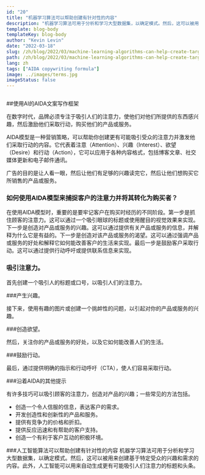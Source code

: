 ```yaml
---
id: "20"
title: "机器学习算法可以帮助创建有针对性的内容"
description: "机器学习算法可用于分析和学习大型数据集，以确定模式。然后，这可以被用来创建基于特定受众兴趣的内容。通过使用机器学习，企业可以创建与客户更相关的内容，这将有助于增加销售。"
template: blog-body
templateKey: blog-body
author: "Kevin Levin"
date: "2022-03-18"
slug: /zh/blog/2022/03/machine-learning-algorithms-can-help-create-targeted-content
path: /zh/blog/2022/03/machine-learning-algorithms-can-help-create-targeted-content
lang: zh
tags: ["AIDA copywriting formula"]
image: ../images/terms.jpg
imageStatus: false
---
```


```toc

```

##使用AI的AIDA文案写作框架

在数字时代，品牌必须专注于吸引人们的注意力，使他们对他们所提供的东西感兴趣，然后激励他们采取行动，购买他们的产品或服务。

AIDA模型是一种营销策略，可以帮助你创建更有可能吸引受众的注意力并激发他们采取行动的内容。它代表着注意（Attention）、兴趣（Interest）、欲望（Desire）和行动（Action），它可以应用于各种内容格式，包括博客文章、社交媒体更新和电子邮件通讯。

广告的目的是让人看一眼，然后让他们有足够的兴趣读完它，然后让他们想购买它所销售的产品或服务。

### 如何使用AIDA模型来捕捉客户的注意力并将其转化为购买者？

在使用AIDA模型时，重要的是要牢记客户在购买时经历的不同阶段。第一步是抓住顾客的注意力。这可以通过一个吸引眼球的标题或使用醒目的视觉效果来实现。下一步是创造对产品或服务的兴趣。这可以通过提供有关产品或服务的信息，并解释为什么它是有益的。下一步是创造对该产品或服务的渴望。这可以通过强调产品或服务的好处和解释它如何能改善客户的生活来实现。最后一步是鼓励客户采取行动。这可以通过提供行动呼吁或提供联系信息来实现。

### 吸引注意力。

首先创建一个吸引人的标题或口号，以吸引人们的注意力。

###产生兴趣。

接下来，使用有趣的图片或创建一个挑衅性的问题，以引起对你的产品或服务的兴趣。

###创造欲望。

然后，关注你的产品或服务的好处，以及它如何能改善人们的生活。

###鼓励行动。

最后，通过提供明确的指示和行动呼吁（CTA），使人们容易采取行动。

###沿着AIDA的其他提示

有许多技巧可以吸引顾客的注意力，创造对产品的兴趣；一些常见的方法包括。

- 创造一个令人信服的信息，表达客户的需求。
- 开发创造性和创新性的产品和服务。
- 提供有竞争力的价格和折扣。
- 提供反应迅速和有帮助的客户支持。
- 创造一个有利于客户互动的积极环境。

###人工智能算法可以帮助创建有针对性的内容
机器学习算法可用于分析和学习大型数据集，以确定模式。然后，这可以被用来创建基于特定受众的兴趣和需求的内容。此外，人工智能可以用来自动生成更有可能吸引人们注意力的标题和头条。
